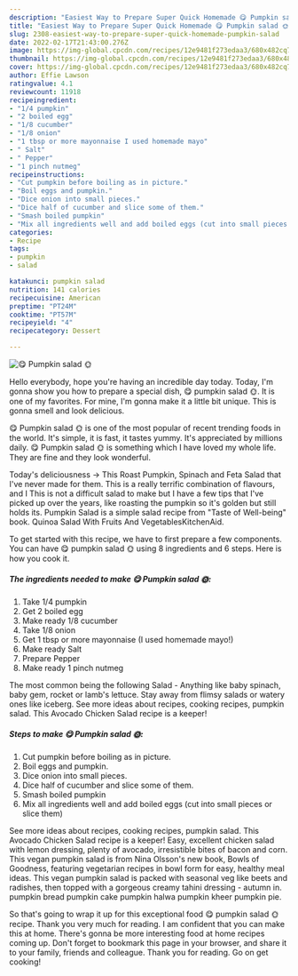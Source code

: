 ```yaml
---
description: "Easiest Way to Prepare Super Quick Homemade 😋 Pumpkin salad 🌞"
title: "Easiest Way to Prepare Super Quick Homemade 😋 Pumpkin salad 🌞"
slug: 2308-easiest-way-to-prepare-super-quick-homemade-pumpkin-salad
date: 2022-02-17T21:43:00.276Z
image: https://img-global.cpcdn.com/recipes/12e9481f273edaa3/680x482cq70/pumpkin-salad-recipe-main-photo.jpg
thumbnail: https://img-global.cpcdn.com/recipes/12e9481f273edaa3/680x482cq70/pumpkin-salad-recipe-main-photo.jpg
cover: https://img-global.cpcdn.com/recipes/12e9481f273edaa3/680x482cq70/pumpkin-salad-recipe-main-photo.jpg
author: Effie Lawson
ratingvalue: 4.1
reviewcount: 11918
recipeingredient:
- "1/4 pumpkin"
- "2 boiled egg"
- "1/8 cucumber"
- "1/8 onion"
- "1 tbsp or more mayonnaise I used homemade mayo"
- " Salt"
- " Pepper"
- "1 pinch nutmeg"
recipeinstructions:
- "Cut pumpkin before boiling as in picture."
- "Boil eggs and pumpkin."
- "Dice onion into small pieces."
- "Dice half of cucumber and slice some of them."
- "Smash boiled pumpkin"
- "Mix all ingredients well and add boiled eggs (cut into small pieces or slice them)"
categories:
- Recipe
tags:
- pumpkin
- salad

katakunci: pumpkin salad 
nutrition: 141 calories
recipecuisine: American
preptime: "PT24M"
cooktime: "PT57M"
recipeyield: "4"
recipecategory: Dessert

---
```



![😋 Pumpkin salad 🌞](https://img-global.cpcdn.com/recipes/12e9481f273edaa3/680x482cq70/pumpkin-salad-recipe-main-photo.jpg)

Hello everybody, hope you're having an incredible day today. Today, I'm gonna show you how to prepare a special dish, 😋 pumpkin salad 🌞. It is one of my favorites. For mine, I'm gonna make it a little bit unique. This is gonna smell and look delicious.

😋 Pumpkin salad 🌞 is one of the most popular of recent trending foods in the world. It's simple, it is fast, it tastes yummy. It's appreciated by millions daily. 😋 Pumpkin salad 🌞 is something which I have loved my whole life. They are fine and they look wonderful.

Today's deliciousness -> This Roast Pumpkin, Spinach and Feta Salad that I've never made for them. This is a really terrific combination of flavours, and I This is not a difficult salad to make but I have a few tips that I've picked up over the years, like roasting the pumpkin so it's golden but still holds its. Pumpkin Salad is a simple salad recipe from "Taste of Well-being" book. Quinoa Salad With Fruits And VegetablesKitchenAid.


To get started with this recipe, we have to first prepare a few components. You can have 😋 pumpkin salad 🌞 using 8 ingredients and 6 steps. Here is how you cook it.

<!--inarticleads1-->

##### The ingredients needed to make 😋 Pumpkin salad 🌞:

1. Take 1/4 pumpkin
1. Get 2 boiled egg
1. Make ready 1/8 cucumber
1. Take 1/8 onion
1. Get 1 tbsp or more mayonnaise (I used homemade mayo!)
1. Make ready  Salt
1. Prepare  Pepper
1. Make ready 1 pinch nutmeg


The most common being the following Salad - Anything like baby spinach, baby gem, rocket or lamb's lettuce. Stay away from flimsy salads or watery ones like iceberg. See more ideas about recipes, cooking recipes, pumpkin salad. This Avocado Chicken Salad recipe is a keeper! 

<!--inarticleads2-->

##### Steps to make 😋 Pumpkin salad 🌞:

1. Cut pumpkin before boiling as in picture.
1. Boil eggs and pumpkin.
1. Dice onion into small pieces.
1. Dice half of cucumber and slice some of them.
1. Smash boiled pumpkin
1. Mix all ingredients well and add boiled eggs (cut into small pieces or slice them)


See more ideas about recipes, cooking recipes, pumpkin salad. This Avocado Chicken Salad recipe is a keeper! Easy, excellent chicken salad with lemon dressing, plenty of avocado, irresistible bites of bacon and corn. This vegan pumpkin salad is from Nina Olsson's new book, Bowls of Goodness, featuring vegetarian recipes in bowl form for easy, healthy meal ideas. This vegan pumpkin salad is packed with seasonal veg like beets and radishes, then topped with a gorgeous creamy tahini dressing - autumn in. pumpkin bread pumpkin cake pumpkin halwa pumpkin kheer pumpkin pie. 

So that's going to wrap it up for this exceptional food 😋 pumpkin salad 🌞 recipe. Thank you very much for reading. I am confident that you can make this at home. There's gonna be more interesting food at home recipes coming up. Don't forget to bookmark this page in your browser, and share it to your family, friends and colleague. Thank you for reading. Go on get cooking!
